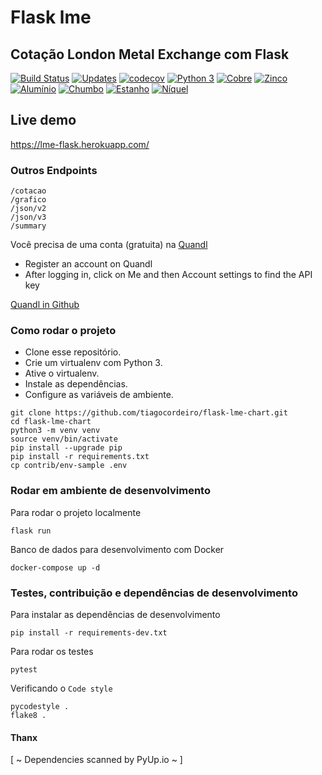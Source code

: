 Flask lme
=========
Cotação London Metal Exchange com Flask
---------------------------------------

[![Build Status](https://travis-ci.org/tiagocordeiro/flask-lme-chart.svg?branch=master)](https://travis-ci.org/tiagocordeiro/flask-lme-chart)
[![Updates](https://pyup.io/repos/github/tiagocordeiro/flask-lme-chart/shield.svg)](https://pyup.io/repos/github/tiagocordeiro/flask-lme-chart/)
[![codecov](https://codecov.io/gh/tiagocordeiro/flask-lme-chart/branch/master/graph/badge.svg)](https://codecov.io/gh/tiagocordeiro/flask-lme-chart)
[![Python 3](https://pyup.io/repos/github/tiagocordeiro/flask-lme-chart/python-3-shield.svg)](https://pyup.io/repos/github/tiagocordeiro/flask-lme-chart/)
[![Cobre](https://img.shields.io/badge/LME-Cobre-green.svg)](https://www.quandl.com/data/LME/PR_CU-Copper-Prices)
[![Zinco](https://img.shields.io/badge/LME-Zinco-green.svg)](https://www.quandl.com/data/LME/PR_ZI-Zinc-Prices)
[![Alumínio](https://img.shields.io/badge/LME-Aluminio-green.svg)](https://www.quandl.com/data/LME/PR_AL-Aluminum-Prices)
[![Chumbo](https://img.shields.io/badge/LME-Chumbo-green.svg)](https://www.quandl.com/data/LME/PR_PB-Lead-Prices)
[![Estanho](https://img.shields.io/badge/LME-Estanho-green.svg)](https://www.quandl.com/data/LME/PR_TN-Tin-Prices)
[![Níquel](https://img.shields.io/badge/LME-Niquel-green.svg)](https://www.quandl.com/data/LME/PR_NI-Nickel-Prices)

## Live demo
https://lme-flask.herokuapp.com/

### Outros Endpoints
```
/cotacao
/grafico
/json/v2
/json/v3
/summary
```

Você precisa de uma conta (gratuita) na [Quandl](https://www.quandl.com)

-  Register an account on Quandl
-  After logging in, click on Me and then Account settings to find the API key

[Quandl in Github](https://github.com/quandl/quandl-python)

### Como rodar o projeto

* Clone esse repositório.
* Crie um virtualenv com Python 3.
* Ative o virtualenv.
* Instale as dependências.
* Configure as variáveis de ambiente.

```
git clone https://github.com/tiagocordeiro/flask-lme-chart.git
cd flask-lme-chart
python3 -m venv venv
source venv/bin/activate
pip install --upgrade pip
pip install -r requirements.txt
cp contrib/env-sample .env
```

### Rodar em ambiente de desenvolvimento
Para rodar o projeto localmente
```
flask run
```

Banco de dados para desenvolvimento com Docker
```
docker-compose up -d
```

### Testes, contribuição e dependências de desenvolvimento
Para instalar as dependências de desenvolvimento
```
pip install -r requirements-dev.txt
```

Para rodar os testes
```
pytest
```

Verificando o `Code style`
```
pycodestyle .
flake8 .
```

#### Thanx
[ ~ Dependencies scanned by PyUp.io ~ ]